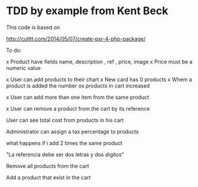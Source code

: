 TDD by example from Kent Beck
==============

This code is based on

http://culttt.com/2014/05/07/create-psr-4-php-package/

To do:

x Product have fields name, description , ref , price, image
x  Price must be a numeric value

x User can add products to their chart
x  New card has 0 products
x  Whem a product is added the number os products in cart increased

x User can add more than one item from the same product

x User can remove a product from the cart by its reference

User can see total cost from products in his cart

Administrator can assign a tax percentage to products

what happens if i add 2 times the same product

"La referencia debe ser dos letras y dos digitos"

Remove all products from the cart

Add a product that exist in the cart
